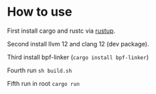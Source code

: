 # How to use

First install cargo and rustc via [rustup](https://rustup.rs).

Second install llvm 12 and clang 12 (dev package).

Third install bpf-linker (`cargo install bpf-linker`)

Fourth run `sh build.sh`

Fifth run in root `cargo run`